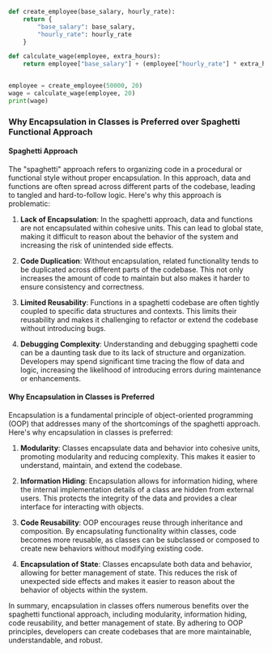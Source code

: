 
```python
def create_employee(base_salary, hourly_rate):
    return {
        "base_salary": base_salary,
        "hourly_rate": hourly_rate
    }

def calculate_wage(employee, extra_hours):
    return employee["base_salary"] + (employee["hourly_rate"] * extra_hours)


employee = create_employee(50000, 20)
wage = calculate_wage(employee, 20)
print(wage)
```


### Why Encapsulation in Classes is Preferred over Spaghetti Functional Approach

#### Spaghetti Approach

The "spaghetti" approach refers to organizing code in a procedural or functional style without proper encapsulation. In this approach, data and functions are often spread across different parts of the codebase, leading to tangled and hard-to-follow logic. Here's why this approach is problematic:

1. **Lack of Encapsulation**: In the spaghetti approach, data and functions are not encapsulated within cohesive units. This can lead to global state, making it difficult to reason about the behavior of the system and increasing the risk of unintended side effects.

2. **Code Duplication**: Without encapsulation, related functionality tends to be duplicated across different parts of the codebase. This not only increases the amount of code to maintain but also makes it harder to ensure consistency and correctness.

3. **Limited Reusability**: Functions in a spaghetti codebase are often tightly coupled to specific data structures and contexts. This limits their reusability and makes it challenging to refactor or extend the codebase without introducing bugs.

4. **Debugging Complexity**: Understanding and debugging spaghetti code can be a daunting task due to its lack of structure and organization. Developers may spend significant time tracing the flow of data and logic, increasing the likelihood of introducing errors during maintenance or enhancements.

#### Why Encapsulation in Classes is Preferred

Encapsulation is a fundamental principle of object-oriented programming (OOP) that addresses many of the shortcomings of the spaghetti approach. Here's why encapsulation in classes is preferred:

1. **Modularity**: Classes encapsulate data and behavior into cohesive units, promoting modularity and reducing complexity. This makes it easier to understand, maintain, and extend the codebase.

2. **Information Hiding**: Encapsulation allows for information hiding, where the internal implementation details of a class are hidden from external users. This protects the integrity of the data and provides a clear interface for interacting with objects.

3. **Code Reusability**: OOP encourages reuse through inheritance and composition. By encapsulating functionality within classes, code becomes more reusable, as classes can be subclassed or composed to create new behaviors without modifying existing code.

4. **Encapsulation of State**: Classes encapsulate both data and behavior, allowing for better management of state. This reduces the risk of unexpected side effects and makes it easier to reason about the behavior of objects within the system.

In summary, encapsulation in classes offers numerous benefits over the spaghetti functional approach, including modularity, information hiding, code reusability, and better management of state. By adhering to OOP principles, developers can create codebases that are more maintainable, understandable, and robust.
